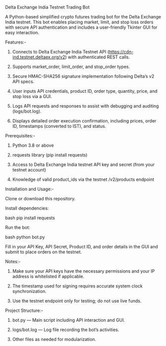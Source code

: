 Delta Exchange India Testnet Trading Bot

A Python-based simplified crypto futures trading bot for the Delta Exchange India testnet. This bot enables placing market, limit, and stop loss orders with secure API authentication and includes a user-friendly Tkinter GUI for easy interaction.

Features:- 

  1. Connects to Delta Exchange India Testnet API (https://cdn-ind.testnet.deltaex.org/v2) with authenticated REST calls.

  2. Supports market_order, limit_order, and stop_order types.

  3. Secure HMAC-SHA256 signature implementation following Delta’s v2 API specs.

  4. User inputs API credentials, product ID, order type, quantity, price, and stop loss via a GUI.

  5. Logs API requests and responses to assist with debugging and auditing (logs/bot.log).

  6. Displays detailed order execution confirmation, including prices, order ID, timestamps (converted to IST), and status.

Prerequisites:-

  1. Python 3.8 or above

  2. requests library (pip install requests)

  3. Access to Delta Exchange India testnet API key and secret (from your testnet account)

  4. Knowledge of valid product_ids via the testnet /v2/products endpoint

Installation and Usage:-

  Clone or download this repository.

Install dependencies:

bash
pip install requests

Run the bot:

  bash
  python bot.py

  Fill in your API Key, API Secret, Product ID, and order details in the GUI and submit to place orders on the testnet.

Notes:-

  1. Make sure your API keys have the necessary permissions and your IP address is whitelisted if applicable.

  2. The timestamp used for signing requires accurate system clock synchronization.

  3. Use the testnet endpoint only for testing; do not use live funds.

Project Structure:-

  1. bot.py — Main script including API interaction and GUI.

  2. logs/bot.log — Log file recording the bot’s activities.

  3. Other files as needed for modularization.
